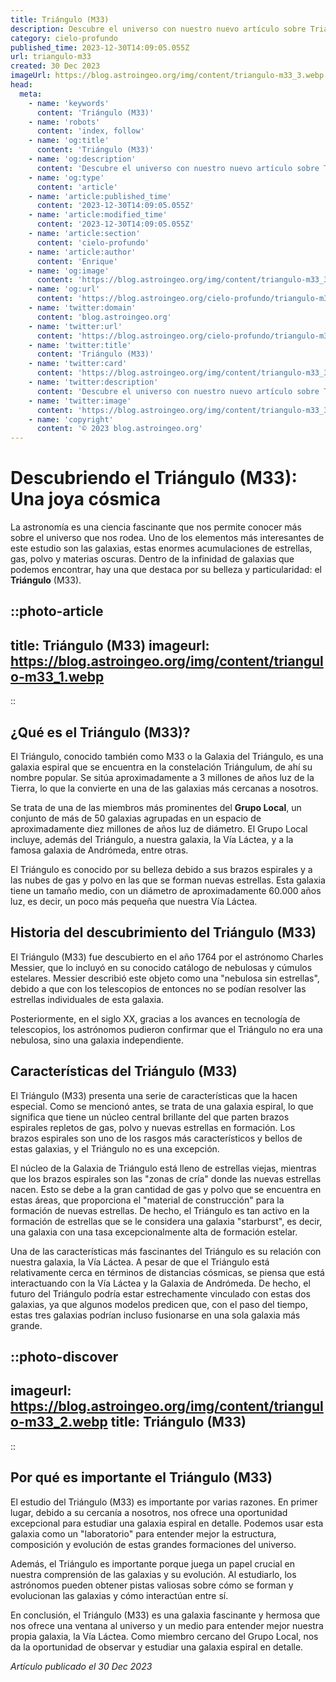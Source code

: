 ```yaml
---
title: Triángulo (M33)
description: Descubre el universo con nuestro nuevo artículo sobre Triángulo (M33). Explora sus estrellas, su historia y su importancia en la astronomía moderna.
category: cielo-profundo
published_time: 2023-12-30T14:09:05.055Z
url: triangulo-m33
created: 30 Dec 2023
imageUrl: https://blog.astroingeo.org/img/content/triangulo-m33_3.webp
head:
  meta:
    - name: 'keywords'
      content: 'Triángulo (M33)'
    - name: 'robots'
      content: 'index, follow'
    - name: 'og:title'
      content: 'Triángulo (M33)'
    - name: 'og:description'
      content: 'Descubre el universo con nuestro nuevo artículo sobre Triángulo (M33). Explora sus estrellas, su historia y su importancia en la astronomía moderna.'
    - name: 'og:type'
      content: 'article'
    - name: 'article:published_time'
      content: '2023-12-30T14:09:05.055Z'
    - name: 'article:modified_time'
      content: '2023-12-30T14:09:05.055Z'
    - name: 'article:section'
      content: 'cielo-profundo'
    - name: 'article:author'
      content: 'Enrique'
    - name: 'og:image'
      content: 'https://blog.astroingeo.org/img/content/triangulo-m33_3.webp'
    - name: 'og:url'
      content: 'https://blog.astroingeo.org/cielo-profundo/triangulo-m33'
    - name: 'twitter:domain'
      content: 'blog.astroingeo.org'
    - name: 'twitter:url'
      content: 'https://blog.astroingeo.org/cielo-profundo/triangulo-m33'
    - name: 'twitter:title'
      content: 'Triángulo (M33)'
    - name: 'twitter:card'
      content: 'https://blog.astroingeo.org/img/content/triangulo-m33_3.webp'
    - name: 'twitter:description'
      content: 'Descubre el universo con nuestro nuevo artículo sobre Triángulo (M33). Explora sus estrellas, su historia y su importancia en la astronomía moderna.'
    - name: 'twitter:image'
      content: 'https://blog.astroingeo.org/img/content/triangulo-m33_3.webp'
    - name: 'copyright'
      content: '© 2023 blog.astroingeo.org'
---
```

# Descubriendo el Triángulo (M33): Una joya cósmica

La astronomía es una ciencia fascinante que nos permite conocer más sobre el universo que nos rodea. Uno de los elementos más interesantes de este estudio son las galaxias, estas enormes acumulaciones de estrellas, gas, polvo y materias oscuras. Dentro de la infinidad de galaxias que podemos encontrar, hay una que destaca por su belleza y particularidad: el **Triángulo** (M33).

::photo-article
---
title: Triángulo (M33)
imageurl: https://blog.astroingeo.org/img/content/triangulo-m33_1.webp
---
::

## ¿Qué es el Triángulo (M33)?

El Triángulo, conocido también como M33 o la Galaxia del Triángulo, es una galaxia espiral que se encuentra en la constelación Triángulum, de ahí su nombre popular. Se sitúa aproximadamente a 3 millones de años luz de la Tierra, lo que la convierte en una de las galaxias más cercanas a nosotros. 

Se trata de una de las miembros más prominentes del **Grupo Local**, un conjunto de más de 50 galaxias agrupadas en un espacio de aproximadamente diez millones de años luz de diámetro. El Grupo Local incluye, además del Triángulo, a nuestra galaxia, la Vía Láctea, y a la famosa galaxia de Andrómeda, entre otras. 

El Triángulo es conocido por su belleza debido a sus brazos espirales y a las nubes de gas y polvo en las que se forman nuevas estrellas. Esta galaxia tiene un tamaño medio, con un diámetro de aproximadamente 60.000 años luz, es decir, un poco más pequeña que nuestra Vía Láctea.

## Historia del descubrimiento del Triángulo (M33)

El Triángulo (M33) fue descubierto en el año 1764 por el astrónomo Charles Messier, que lo incluyó en su conocido catálogo de nebulosas y cúmulos estelares. Messier describió este objeto como una "nebulosa sin estrellas", debido a que con los telescopios de entonces no se podían resolver las estrellas individuales de esta galaxia.

Posteriormente, en el siglo XX, gracias a los avances en tecnología de telescopios, los astrónomos pudieron confirmar que el Triángulo no era una nebulosa, sino una galaxia independiente.

## Características del Triángulo (M33)

El Triángulo (M33) presenta una serie de características que la hacen especial. Como se mencionó antes, se trata de una galaxia espiral, lo que significa que tiene un núcleo central brillante del que parten brazos espirales repletos de gas, polvo y nuevas estrellas en formación. Los brazos espirales son uno de los rasgos más característicos y bellos de estas galaxias, y el Triángulo no es una excepción. 

El núcleo de la Galaxia de Triángulo está lleno de estrellas viejas, mientras que los brazos espirales son las "zonas de cría" donde las nuevas estrellas nacen. Esto se debe a la gran cantidad de gas y polvo que se encuentra en estas áreas, que proporciona el "material de construcción" para la formación de nuevas estrellas. De hecho, el Triángulo es tan activo en la formación de estrellas que se le considera una galaxia "starburst", es decir, una galaxia con una tasa excepcionalmente alta de formación estelar.

Una de las características más fascinantes del Triángulo es su relación con nuestra galaxia, la Vía Láctea. A pesar de que el Triángulo está relativamente cerca en términos de distancias cósmicas, se piensa que está interactuando con la Vía Láctea y la Galaxia de Andrómeda. De hecho, el futuro del Triángulo podría estar estrechamente vinculado con estas dos galaxias, ya que algunos modelos predicen que, con el paso del tiempo, estas tres galaxias podrían incluso fusionarse en una sola galaxia más grande.


::photo-discover
---
imageurl: https://blog.astroingeo.org/img/content/triangulo-m33_2.webp
title: Triángulo (M33)
---
::

## Por qué es importante el Triángulo (M33)

El estudio del Triángulo (M33) es importante por varias razones. En primer lugar, debido a su cercanía a nosotros, nos ofrece una oportunidad excepcional para estudiar una galaxia espiral en detalle. Podemos usar esta galaxia como un "laboratorio" para entender mejor la estructura, composición y evolución de estas grandes formaciones del universo.

Además, el Triángulo es importante porque juega un papel crucial en nuestra comprensión de las galaxias y su evolución. Al estudiarlo, los astrónomos pueden obtener pistas valiosas sobre cómo se forman y evolucionan las galaxias y cómo interactúan entre sí. 

En conclusión, el Triángulo (M33) es una galaxia fascinante y hermosa que nos ofrece una ventana al universo y un medio para entender mejor nuestra propia galaxia, la Vía Láctea. Como miembro cercano del Grupo Local, nos da la oportunidad de observar y estudiar una galaxia espiral en detalle.


_Artículo publicado el 30 Dec 2023_